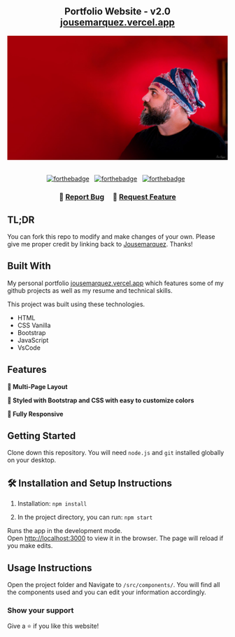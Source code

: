 <h2 align="center">
  Portfolio Website - v2.0<br/>
  <a href="https://www.jousemarquez.vercel.app/" target="_blank">jousemarquez.vercel.app</a>
</h2>
<div align="center">
  <img alt="Demo" src="img/bg.jpg" />
</div>

<br/>

<center>

[![forthebadge](https://forthebadge.com/images/badges/built-with-love.svg)](https://forthebadge.com) &nbsp;
[![forthebadge](https://forthebadge.com/images/badges/made-with-javascript.svg)](https://forthebadge.com) &nbsp;
[![forthebadge](https://forthebadge.com/images/badges/open-source.svg)](https://forthebadge.com) &nbsp;

</center>

<h3 align="center">
    🔹
    <a href="https://github.com/jousemarquez/portafolio/issues">Report Bug</a> &nbsp; &nbsp;
    🔹
    <a href="https://github.com/jousemarquez/portafolio/issues">Request Feature</a>
</h3>

## TL;DR

You can fork this repo to modify and make changes of your own. Please give me proper credit by linking back to [Jousemarquez](https://github.com/jousemarquez/portafolio). Thanks!

## Built With

My personal portfolio <a href="https://www.jousemarquez.vercel.app" target="_blank" rel="noopener noreferrer">jousemarquez.vercel.app</a> which features some of my github projects as well as my resume and technical skills.<br/>

This project was built using these technologies.

- HTML
- CSS Vanilla
- Bootstrap
- JavaScript
- VsCode

## Features

**📖 Multi-Page Layout**

**🎨 Styled with Bootstrap and CSS with easy to customize colors**

**📱 Fully Responsive**

## Getting Started

Clone down this repository. You will need `node.js` and `git` installed globally on your desktop.

## 🛠 Installation and Setup Instructions

1. Installation: `npm install`

2. In the project directory, you can run: `npm start`

Runs the app in the development mode.\
Open [http://localhost:3000](http://localhost:3000) to view it in the browser.
The page will reload if you make edits.

## Usage Instructions

Open the project folder and Navigate to `/src/components/`.
You will find all the components used and you can edit your information accordingly.

### Show your support

Give a ⭐ if you like this website!

